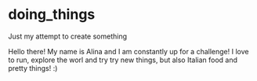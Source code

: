 # doing_things
Just my attempt to create something

Hello there! My name is Alina and I am constantly up for a challenge!
I love to run, explore the worl and try try new things, but also Italian food and pretty things! :)
